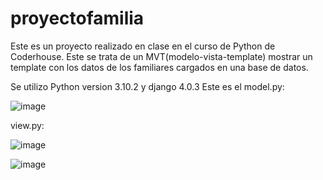 # proyectofamilia
Este es un proyecto realizado en clase en el curso de Python de Coderhouse. Este se trata de un MVT(modelo-vista-template) mostrar un template con los datos de los familiares cargados en una base de datos. 

Se utilizo Python version 3.10.2 y django 4.0.3
Este es el model.py:

![image](https://user-images.githubusercontent.com/99926988/161612874-8d94d9d8-5377-40ca-aab8-c07265b39dd4.png)


view.py:

![image](https://user-images.githubusercontent.com/99926988/161612975-38be1182-2d0b-40fc-a594-327e63c3d12e.png)

![image](https://user-images.githubusercontent.com/99926988/161612011-bfa96129-f153-4f23-a5a3-c4bb9d528fbc.png)


